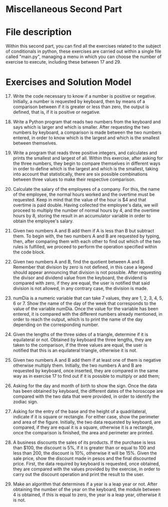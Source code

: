 # Miscellaneous Second Part

# File description

Within this second part, you can find all the exercises related to the subject of conditionals in python, these exercises are carried out within a single file called "main.py", managing a menu in which you can choose the number of exercise to execute, including these between 17 and 29.

# Exercises and Solution Model

17. Write the code necessary to know if a number is positive or negative.
     Initially, a number is requested by keyboard, then by means of a comparison between if it is greater or less than zero, the output is defined, that is, if it is positive or negative.
    
18. Write a Python program that reads two numbers from the keyboard and says which is larger and which is smaller.
     After requesting the two numbers by keyboard, a comparison is made between the two numbers entered, in order to know which is the largest and which is the smallest between themselves.

19. Write a program that reads three positive integers, and calculates and prints the smallest and largest of all.
     Within this exercise, after asking for the three numbers, they begin to compare themselves in different ways in order to define which is the largest and which is the smallest, taking into account that statistically, there are six possible combinations between three values to make their respective comparison.

20. Calculate the salary of the employees of a company. For this, the name of the employee, the normal hours worked and the overtime must be requested. Keep in mind that the value of the hour is $4 and that overtime is paid double.
     Having collected the employee's data, we will proceed to multiply the number of normal hours by 4, and the overtime hours by 8, storing the result in an accumulator variable in order to obtain the employee's salary.

21. Given two numbers A and B add them if A is less than B but subtract them.
     To begin with, the two numbers A and B are requested by typing, then, after comparing them with each other to find out which of the two rules is fulfilled, we proceed to perform the operation specified within the code block.

22. Given two numbers A and B, find the quotient between A and B. Remember that division by zero is not defined, in this case a legend should appear announcing that division is not possible.
     After requesting the divisor and dividend value from the keyboard, the dividend is compared with zero, if they are equal, the user is notified that said division is not allowed, in any contrary case, the division is made.

23. numDia is a numeric variable that can take 7 values, they are 1, 2, 3, 4, 5, 6 or 7. Show the name of the day of the week that corresponds to the value of the variable numDia.
     Once the value for the variable has been entered, it is compared with the different numbers already mentioned, in order to reach the output, which is to print the name of the day depending on the corresponding number.

24. Given the lengths of the three sides of a triangle, determine if it is equilateral or not.
     Obtained by keyboard the three lengths, they are taken to the comparison, if the three values are equal, the user is notified that this is an equilateral triangle, otherwise it is not.

25. Given two numbers A and B add them if at least one of them is negative otherwise multiply them.
     Initially, the two numbers A and B are requested by keyboard, once inserted, they are compared in the same way as in exercise 17 to find out if it is possible to multiply or add them;

26. Asking for the day and month of birth to show the sign.
     Once the data has been obtained by keyboard, the different dates of the horoscope are compared with the two data that were provided, in order to identify the zodiac sign.

27. Asking for the entry of the base and the height of a quadrilateral, indicate if it is square or rectangle. For either case, show the perimeter and area of the figure.
     Initially, the two data requested by keyboard, are compared, if they are equal it is a square, otherwise it is a rectangle, once the comparison is finished, the area and perimeter are printed.

28. A business discounts the sales of its products. If the purchase is less than $100, the discount is 5%, if it is greater than or equal to 100 and less than 200, the discount is 10%, otherwise it will be 15%. Given the sale price, show the discount made in pesos and the final discounted price.
     First, the data required by keyboard is requested, once obtained, they are compared with the values provided by the exercise, in order to carry out the discount operation and print the result to the user.

29. Make an algorithm that determines if a year is a leap year or not.
     After obtaining the number of the year on the keyboard, the module between 4 is obtained, if this is equal to zero, the year is a leap year, otherwise it is not.
